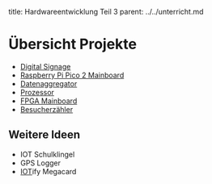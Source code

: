 title: Hardwareentwicklung Teil 3
parent: ../../unterricht.md

# Übersicht Projekte
* [Digital Signage](digital_signage.html)
* [Raspberry Pi Pico 2 Mainboard](pico2_mainboard.html)
* [Datenaggregator](aggregator.html)
* [Prozessor](prozessor.html)
* [FPGA Mainboard](fpga.html)
* [Besucherzähler](visitor.html)

## Weitere Ideen
* IOT Schulklingel
* GPS Logger
* [IOT](https://de.wikipedia.org/wiki/Internet_der_Dinge)ify Megacard
